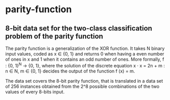 # parity-function

## 8-bit data set for the two-class classification problem of the parity function

The parity function is a generalization of the XOR function. It takes
N binary input values, coded as x ∈ {0, 1} and returns 0 when having a even number of ones
in x and 1 when it contains an odd number of ones. More formally, f : {0, 1}<sup>N</sup> → {0, 1}, where the
solution of the discrete equation x · x = 2n + m : n ∈ N, m ∈ {0, 1} decides the output of the function
f (x) = m.

The data set covers the 8-bit parity function, that is translated in a
data set of 256 instances obtained from the 2^8 possible combinations of the two values of every 8-bits
input.
